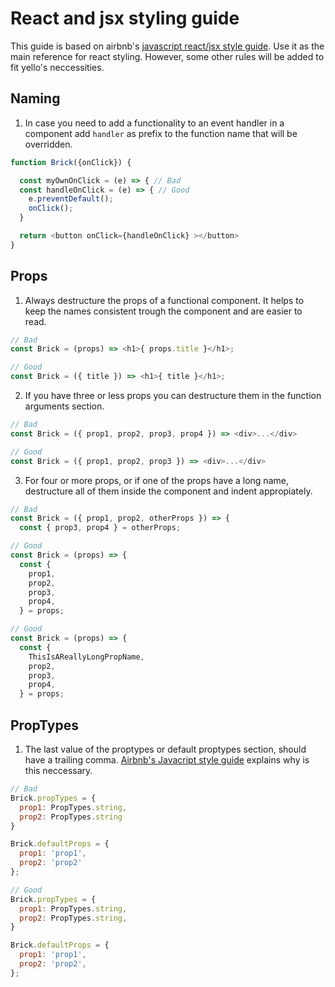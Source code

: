 # React and jsx styling guide

This guide is based on airbnb's [javascript react/jsx style guide](https://github.com/airbnb/javascript/tree/master/react). Use it as the main reference for react styling. However, some other rules will be added to fit yello's neccessities.

## Naming

1. In case you need to add a functionality to an event handler in a component add `handler` as prefix to the function name that will be overridden.
  ``` javascript
  function Brick({onClick}) {

    const myOwnOnClick = (e) => { // Bad
    const handleOnClick = (e) => { // Good
      e.preventDefault();
      onClick();
    }

    return <button onClick={handleOnClick} ></button>
  }
  ```
## Props

1. Always destructure the props of a functional component. It helps to keep the names consistent trough the component and are easier to read. 
  ``` javascript
  // Bad
  const Brick = (props) => <h1>{ props.title }</h1>;

  // Good
  const Brick = ({ title }) => <h1>{ title }</h1>;
  ```

2. If you have three or less props you can destructure them in the function arguments section.
   
  ``` javascript
  // Bad
  const Brick = ({ prop1, prop2, prop3, prop4 }) => <div>...</div>

  // Good
  const Brick = ({ prop1, prop2, prop3 }) => <div>...</div>
  ``` 
3. For four or more props, or if one of the props have a long name, destructure all of them inside the component and indent appropiately. 
   
  ``` javascript
  // Bad
  const Brick = ({ prop1, prop2, otherProps }) => {
    const { prop3, prop4 } = otherProps;

  // Good
  const Brick = (props) => {
    const {
      prop1,
      prop2,
      prop3,
      prop4,
    } = props;

  // Good
  const Brick = (props) => {
    const {
      ThisIsAReallyLongPropName, 
      prop2, 
      prop3, 
      prop4,
    } = props;
  ```
## PropTypes

1. The last value of the proptypes or default proptypes section, should have a trailing comma. [Airbnb's Javacript style guide](https://github.com/airbnb/javascript#commas--dangling) explains why is this neccessary.

  ```javascript
  // Bad
  Brick.propTypes = {
    prop1: PropTypes.string,
    prop2: PropTypes.string
  }

  Brick.defaultProps = {
    prop1: 'prop1',
    prop2: 'prop2'
  };

  // Good
  Brick.propTypes = {
    prop1: PropTypes.string,
    prop2: PropTypes.string,
  }

  Brick.defaultProps = {
    prop1: 'prop1',
    prop2: 'prop2',
  };
  ```

